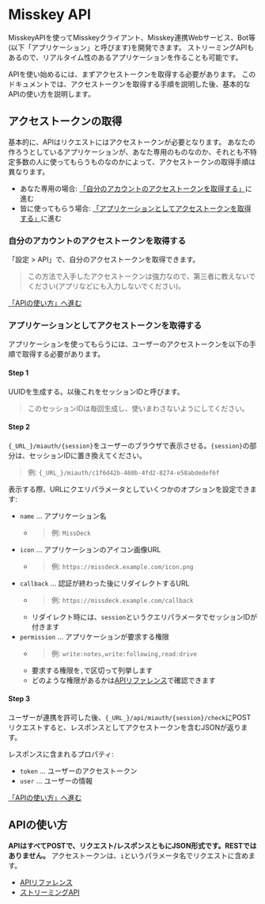 # Misskey API

MisskeyAPIを使ってMisskeyクライアント、Misskey連携Webサービス、Bot等(以下「アプリケーション」と呼びます)を開発できます。
ストリーミングAPIもあるので、リアルタイム性のあるアプリケーションを作ることも可能です。

APIを使い始めるには、まずアクセストークンを取得する必要があります。
このドキュメントでは、アクセストークンを取得する手順を説明した後、基本的なAPIの使い方を説明します。

## アクセストークンの取得
基本的に、APIはリクエストにはアクセストークンが必要となります。
あなたの作ろうとしているアプリケーションが、あなた専用のものなのか、それとも不特定多数の人に使ってもらうものなのかによって、アクセストークンの取得手順は異なります。

* あなた専用の場合: [「自分のアカウントのアクセストークンを取得する」](#自分のアカウントのアクセストークンを取得する)に進む
* 皆に使ってもらう場合: [「アプリケーションとしてアクセストークンを取得する」](#アプリケーションとしてアクセストークンを取得する)に進む

### 自分のアカウントのアクセストークンを取得する
「設定 > API」で、自分のアクセストークンを取得できます。

> この方法で入手したアクセストークンは強力なので、第三者に教えないでください(アプリなどにも入力しないでください)。

[「APIの使い方」へ進む](#APIの使い方)

### アプリケーションとしてアクセストークンを取得する
アプリケーションを使ってもらうには、ユーザーのアクセストークンを以下の手順で取得する必要があります。

#### Step 1

UUIDを生成する。以後これをセッションIDと呼びます。

> このセッションIDは毎回生成し、使いまわさないようにしてください。

#### Step 2

`{_URL_}/miauth/{session}`をユーザーのブラウザで表示させる。`{session}`の部分は、セッションIDに置き換えてください。
> 例: `{_URL_}/miauth/c1f6d42b-468b-4fd2-8274-e58abdedef6f`

表示する際、URLにクエリパラメータとしていくつかのオプションを設定できます:
* `name` ... アプリケーション名
	* > 例: `MissDeck`
* `icon` ... アプリケーションのアイコン画像URL
	* > 例: `https://missdeck.example.com/icon.png`
* `callback` ... 認証が終わった後にリダイレクトするURL
	* > 例: `https://missdeck.example.com/callback`
	* リダイレクト時には、`session`というクエリパラメータでセッションIDが付きます
* `permission` ... アプリケーションが要求する権限
	* > 例: `write:notes,write:following,read:drive`
	* 要求する権限を`,`で区切って列挙します
	* どのような権限があるかは[APIリファレンス](/api-doc)で確認できます

#### Step 3
ユーザーが連携を許可した後、`{_URL_}/api/miauth/{session}/check`にPOSTリクエストすると、レスポンスとしてアクセストークンを含むJSONが返ります。

レスポンスに含まれるプロパティ:
* `token` ... ユーザーのアクセストークン
* `user` ... ユーザーの情報

[「APIの使い方」へ進む](#APIの使い方)

## APIの使い方
**APIはすべてPOSTで、リクエスト/レスポンスともにJSON形式です。RESTではありません。**
アクセストークンは、`i`というパラメータ名でリクエストに含めます。

* [APIリファレンス](/api-doc)
* [ストリーミングAPI](./stream)
